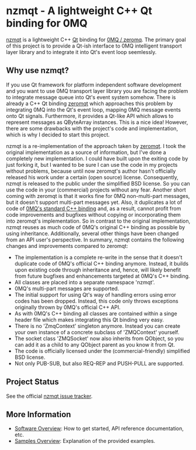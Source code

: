 nzmqt - A lightweight C++ Qt binding for 0MQ
============================================

[nzmqt][] is a lightweight C++ [Qt][] binding for [0MQ / zeromq][zeromq]. The primary goal of this project is to provide a Qt-ish interface to 0MQ intelligent transport layer library and to integrate it into Qt's event loop seemlessly.

Why use nzmqt?
--------------

If you use Qt framework for platform independent software development and you want to use 0MQ transport layer library you are facing the problem to integrate message queue into Qt's event system somehow. There is already a C++ Qt binding [zeromqt][] which approaches this problem by integrating 0MQ into the Qt's event loop, mapping 0MQ message events onto Qt signals. Furthermore, it provides a Qt-like API which allows to represent messages as QByteArray instances. This is a nice idea! However, there are some drawbacks with the project's code and implementation, which is why I decided to start this project.

nzmqt is a re-implementation of the approach taken by [zeromqt][]. I took the original implementation as a source of information, but I've done a completely new implementation. I could have built upon the exiting code by just forking it, but I wanted to be sure I can use the code in my projects without problems, because until now zeromqt's author hasn't officially released his work under a certain (open source) license. Consequently, nzmqt is released to the public under the simplified BSD license. So you can use the code in your (commercial) projects without any fear. Another short coming with zeromqt is that it works fine for 0MQ non-multi-part messages, but it doesn't support multi-part messages yet. Also, it duplicates a lot of code of [0MQ's standard C++ binding][cppzmq] and, as a result, cannot profit from code improvements and bugfixes without copying or incorporating them into zeromqt's implementation. So in contrast to the original implementation, nzmqt reuses as much code of 0MQ's original C++ binding as possible by using inheritance. Additionally, several other things have been changed from an API user's perspective. In summary, nzmqt contains the following changes and improvements compared to zeromqt:

* The implementation is a complete re-write in the sense that it doesn't duplicate code of 0MQ's official C++ binding anymore. Instead, it builds upon existing code through inheritance and, hence, will likely benefit from future bugfixes and enhancements targeted at 0MQ's C++ binding.
* All classes are placed into a separate namespace 'nzmqt'.
* 0MQ's multi-part messages are supported.
* The initial support for using Qt's way of handling errors using error codes has been dropped. Instead, this code only throws exceptions originally thrown by 0MQ's official C++ API.
* As with 0MQ's C++ binding all classes are contained within a singe header file which makes integrating this Qt binding very easy.
* There is no 'ZmqContext' singleton anymore. Instead you can create your own instance of a concrete subclass of 'ZMQContext' yourself.
* The socket class 'ZMQSocket' now also inherits from QObject, so you can add it as a child to any QObject parent as you know it from Qt.
* The code is officially licensed under the (commercial-friendly) simplified BSD license.
* Not only PUB-SUB, but also REQ-REP and PUSH-PULL are supported.

Project Status
--------------

See the official [nzmqt issue tracker].

More Information
----------------

* [Software Overview][]: How to get started, API reference documentation, etc.
* [Samples Overview][]: Explanation of the provided examples.


 [cppzmq]:              https://github.com/zeromq/cppzmq                            "C++ binding for 0MQ on GitHub"
 [nzmqt]:               https://github.com/jonnydee/nzmqt                           "nzmqt project on GitHub"
 [nzmqt issue tracker]: https://github.com/jonnydee/nzmqt/issues                    "nzmqt issue tracker on GitHub"
 [Qt]:                  http://qt-project.org/                                      "Qt project homepage"
 [zeromq]:              http://www.zeromq.org/                                      "0MQ project homepage"
 [zeromqt]:             https://github.com/wttw/zeromqt                             "zeromqt project on GitHub"

 [Samples Overview]:    doc/Samples.md                                              "nzmqt software overview"
 [Software Overview]:   doc/Software.md                                             "nzmqt samples overview"

